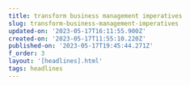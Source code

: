 ```yaml
---
title: transform business management imperatives
slug: transform-business-management-imperatives
updated-on: '2023-05-17T16:11:55.900Z'
created-on: '2023-05-17T11:55:10.220Z'
published-on: '2023-05-17T19:45:44.271Z'
f_order: 3
layout: '[headlines].html'
tags: headlines
---
```



